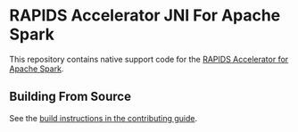 # RAPIDS Accelerator JNI For Apache Spark

This repository contains native support code for the
[RAPIDS Accelerator for Apache Spark](https://github.com/NVIDIA/spark-rapids).


## Building From Source

See the [build instructions in the contributing guide](CONTRIBUTING.md#building-from-source).

